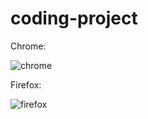 # coding-project

Chrome:

![chrome](https://user-images.githubusercontent.com/72749248/184655462-7410f7b9-2ba7-47e9-977a-2cd2ec16bf54.png)


Firefox:

![firefox](https://user-images.githubusercontent.com/72749248/184655688-b3d812a1-0ceb-4ea8-9a0b-ccb5c7ec4f54.png)
